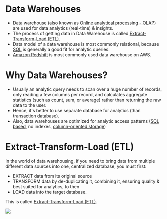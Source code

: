 # Data Warehouses
- Data warehouse (also known as [Online analytical processing - OLAP](../0_SystemGlossaries/Database/DBProcessingTypes.md)) are used for data analytics (real-time) & insights.
- The process of getting data in Data Warehouse is called [Extract-Transform-Load (ETL)](#extract-transform-load-etl).
- Data model of a data warehouse is most commonly relational, because [SQL](../../../3_DatabaseComponents/Readme.md) is generally a good fit for analytic queries.
- [Amazon Redshift](../../../../2_AWSComponents/10_BigDataComponents/DataWarehouse/AmazonRedshift.md) is most commonly used data warehouse on AWS.

# Why Data Warehouses?
- Usually an analytic query needs to scan over a huge number of records, only reading a few columns per record, and calculates aggregate statistics (such as count, sum, or average) rather than returning the raw data to the user.
- Hence, it's better to use separate database for analytics (than transaction database).
- Also, data warehouses are optimized for analytic access patterns ([SQL based](../../../3_DatabaseComponents/Readme.md), no indexes, [column-oriented storage](https://en.wikipedia.org/wiki/Column-oriented_DBMS))

# Extract-Transform-Load (ETL)
In the world of data warehousing, if you need to bring data from multiple different data sources into one, centralized database, you must first:
- EXTRACT data from its original source
- TRANSFORM data by de-duplicating it, combining it, ensuring quality & best suited for analytics, to then
- LOAD data into the target database.

This is called [Extract-Transform-Load (ETL)](https://aws.amazon.com/what-is/etl/).

![](https://rivery.io/wp-content/uploads/2020/05/ETL-Process-for-linkedin3-1024x535.png)